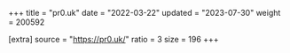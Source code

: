 +++
title = "pr0.uk"
date = "2022-03-22"
updated = "2023-07-30"
weight = 200592

[extra]
source = "https://pr0.uk/"
ratio = 3
size = 196
+++
